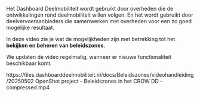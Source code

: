 
Het Dashboard Deelmobiliteit wordt gebruikt door overheden die de ontwikkelingen rond deelmobiliteit willen volgen. En het wordt gebruikt door deelvervoeraanbieders die samenwerken met overheden voor een zo goed mogelijke resultaat.

In deze video zie je wat de mogelijkheden zijn met betrekking tot het **bekijken en beheren van beleidszones**.

We updaten de video regelmatig, wanneer er nieuwe functionaliteit beschikbaar komt.

<div class="video-wrapper">https://files.dashboarddeelmobiliteit.nl/docs/Beleidszones/videohandleiding/20250502 OpenShot project - Beleidszones in het CROW DD - compressed.mp4</div>
